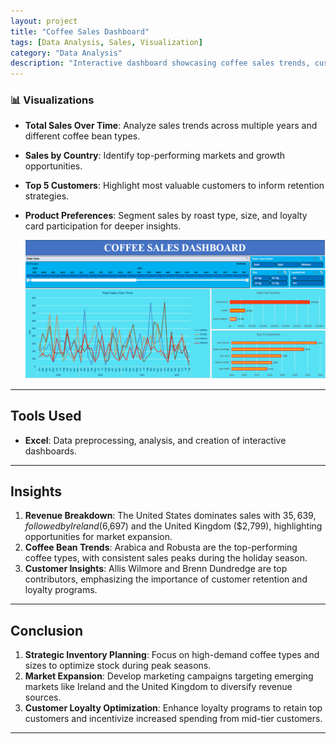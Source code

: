 ```yaml
---
layout: project
title: "Coffee Sales Dashboard"
tags: [Data Analysis, Sales, Visualization]
category: "Data Analysis"
description: "Interactive dashboard showcasing coffee sales trends, customer behavior, and market insights to drive strategic decision-making."
---
```


### 📊 Visualizations
- **Total Sales Over Time**: Analyze sales trends across multiple years and different coffee bean types.
- **Sales by Country**: Identify top-performing markets and growth opportunities.
- **Top 5 Customers**: Highlight most valuable customers to inform retention strategies.
- **Product Preferences**: Segment sales by roast type, size, and loyalty card participation for deeper insights.

   ![Dashboard](https://github.com/hanif-dev/hanif-dev.github.io/raw/main/images/coffee.PNG)

---

## Tools Used    
- **Excel**: Data preprocessing, analysis, and creation of interactive dashboards.

---

## Insights
1. **Revenue Breakdown**: The United States dominates sales with $35,639, followed by Ireland ($6,697) and the United Kingdom ($2,799), highlighting opportunities for market expansion.
2. **Coffee Bean Trends**: Arabica and Robusta are the top-performing coffee types, with consistent sales peaks during the holiday season.
3. **Customer Insights**: Allis Wilmore and Brenn Dundredge are top contributors, emphasizing the importance of customer retention and loyalty programs.

---

## Conclusion
1. **Strategic Inventory Planning**: Focus on high-demand coffee types and sizes to optimize stock during peak seasons.
2. **Market Expansion**: Develop marketing campaigns targeting emerging markets like Ireland and the United Kingdom to diversify revenue sources.
3. **Customer Loyalty Optimization**: Enhance loyalty programs to retain top customers and incentivize increased spending from mid-tier customers.

---

